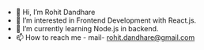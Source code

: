 - 👋 Hi, I’m Rohit Dandhare
- 👀 I’m interested in Frontend Development with React.js.
- 🌱 I’m currently learning Node.js in backend.
- 📫 How to reach me - mail- rohit.dandhare@gmail.com

<!---
rohit123-r/rohit123-r is a ✨ special ✨ repository because its `README.md` (this file) appears on your GitHub profile.
You can click the Preview link to take a look at your changes.
--->
